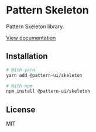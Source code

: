 # Pattern Skeleton

Pattern Skeleton library.

[View documentation](https://pattern.icu/)

## Installation

```sh
# With yarn
yarn add @pattern-ui/skeleton

# With npm
npm install @pattern-ui/skeleton
```

## License

MIT
